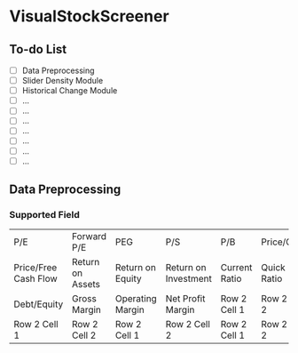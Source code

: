 # VisualStockScreener


## To-do List
- [ ] Data Preprocessing
- [ ] Slider Density Module
- [ ] Historical Change Module
- [ ] ...
- [ ] ...
- [ ] ...
- [ ] ...
- [ ] ...
- [ ] ...
- [ ] ...

## Data Preprocessing

### Supported Field
|     |     |     |     |     |     |
| --- | --- | --- | --- | --- | --- |
| P/E | Forward P/E | PEG | P/S | P/B | Price/Cash |
| Price/Free Cash Flow | Return on Assets | Return on Equity | Return on Investment | Current Ratio | Quick Ratio |
| Debt/Equity | Gross Margin | Operating Margin | Net Profit Margin | Row 2 Cell 1 | Row 2 Cell 2 |
| Row 2 Cell 1 | Row 2 Cell 2 | Row 2 Cell 1 | Row 2 Cell 2 | Row 2 Cell 1 | Row 2 Cell 2 |
